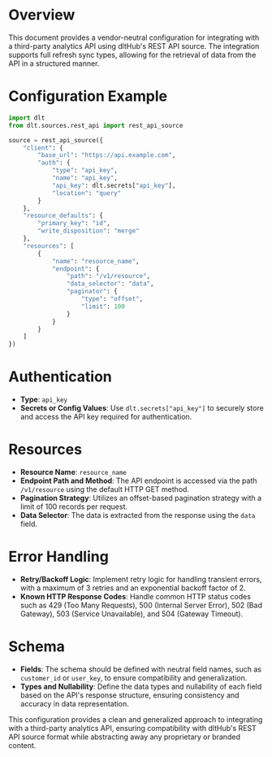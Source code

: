 # Overview

This document provides a vendor-neutral configuration for integrating with a third-party analytics API using dltHub's REST API source. The integration supports full refresh sync types, allowing for the retrieval of data from the API in a structured manner.

# Configuration Example

```python
import dlt
from dlt.sources.rest_api import rest_api_source

source = rest_api_source({
    "client": {
        "base_url": "https://api.example.com",
        "auth": {
            "type": "api_key",
            "name": "api_key",
            "api_key": dlt.secrets["api_key"],
            "location": "query"
        }
    },
    "resource_defaults": {
        "primary_key": "id",
        "write_disposition": "merge"
    },
    "resources": [
        {
            "name": "resource_name",
            "endpoint": {
                "path": "/v1/resource",
                "data_selector": "data",
                "paginator": {
                    "type": "offset",
                    "limit": 100
                }
            }
        }
    ]
})
```

# Authentication

- **Type**: `api_key`
- **Secrets or Config Values**: Use `dlt.secrets["api_key"]` to securely store and access the API key required for authentication.

# Resources

- **Resource Name**: `resource_name`
- **Endpoint Path and Method**: The API endpoint is accessed via the path `/v1/resource` using the default HTTP GET method.
- **Pagination Strategy**: Utilizes an offset-based pagination strategy with a limit of 100 records per request.
- **Data Selector**: The data is extracted from the response using the `data` field.

# Error Handling

- **Retry/Backoff Logic**: Implement retry logic for handling transient errors, with a maximum of 3 retries and an exponential backoff factor of 2.
- **Known HTTP Response Codes**: Handle common HTTP status codes such as 429 (Too Many Requests), 500 (Internal Server Error), 502 (Bad Gateway), 503 (Service Unavailable), and 504 (Gateway Timeout).

# Schema

- **Fields**: The schema should be defined with neutral field names, such as `customer_id` or `user_key`, to ensure compatibility and generalization.
- **Types and Nullability**: Define the data types and nullability of each field based on the API's response structure, ensuring consistency and accuracy in data representation.

This configuration provides a clean and generalized approach to integrating with a third-party analytics API, ensuring compatibility with dltHub's REST API source format while abstracting away any proprietary or branded content.